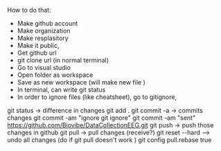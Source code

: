 How to do that: 
- Make github account
- Make organization
- Make resplasitory 
- Make it public, 
- Get github url 
- git clone url (in normal terminal)
- Go to visual studio
- Open folder as workspace 
- Save as new workspace (will make new file )
- In terminal, can write git status 
- In order to ignore files (like cheatsheet), go to gitignore, 

git status -> difference in changes 
git add .
git commit -a -> commits changes
git commit -am "ignore git ignore"
git commit -am "sent"
https://github.com/Biovibe/DataCollectionEEG.git
git push -> push those changes in github 
git pull -> pull changes (receive?)
git reset --hard --> undo all changes (do if git pull doesn't work )
git config pull.rebase true